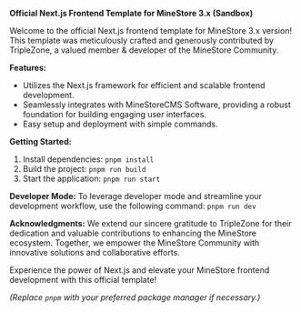 **Official Next.js Frontend Template for MineStore 3.x (Sandbox)**

Welcome to the official Next.js frontend template for MineStore 3.x version! This template was meticulously crafted and generously contributed by TripleZone, a valued member & developer of the MineStore Community.

**Features:**
- Utilizes the Next.js framework for efficient and scalable frontend development.
- Seamlessly integrates with MineStoreCMS Software, providing a robust foundation for building engaging user interfaces.
- Easy setup and deployment with simple commands.

**Getting Started:**
1. Install dependencies: `pnpm install`
2. Build the project: `pnpm run build`
3. Start the application: `pnpm run start`

**Developer Mode:**
To leverage developer mode and streamline your development workflow, use the following command: `pnpm run dev`

**Acknowledgments:**
We extend our sincere gratitude to TripleZone for their dedication and valuable contributions to enhancing the MineStore ecosystem. Together, we empower the MineStore Community with innovative solutions and collaborative efforts.

Experience the power of Next.js and elevate your MineStore frontend development with this official template!

*(Replace `pnpm` with your preferred package manager if necessary.)*
